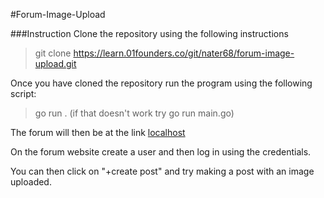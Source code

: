 #Forum-Image-Upload

###Instruction
Clone the repository using the following instructions
> git clone https://learn.01founders.co/git/nater68/forum-image-upload.git

Once you have cloned the repository run the program using the following script:
>  go run . (if that doesn't work try go run main.go)

The forum will then be at the link [localhost](http://localhost:8080/ "localhost:8080")

On the forum website create a user and then log in using the credentials.

You can then click on "+create post" and try making a post with an image uploaded.